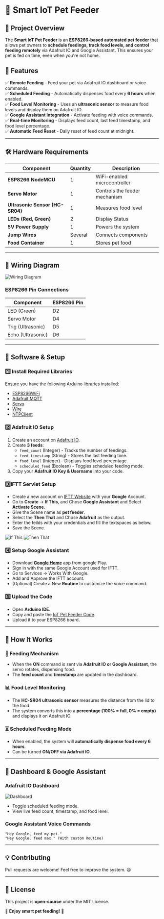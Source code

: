 # 🐾 Smart IoT Pet Feeder

## 📌 Project Overview
The **Smart IoT Pet Feeder** is an **ESP8266-based automated pet feeder** that allows pet owners to **schedule feedings, track food levels, and control feeding remotely** via Adafruit IO and Google Assistant. This ensures your pet is fed on time, even when you're not home.

## 🎯 Features
✅ **Remote Feeding** - Feed your pet via Adafruit IO dashboard or voice commands.  
✅ **Scheduled Feeding** - Automatically dispenses food every **6 hours** when enabled.  
✅ **Food Level Monitoring** - Uses an **ultrasonic sensor** to measure food levels and display them on Adafruit IO.  
✅ **Google Assistant Integration** - Activate feeding with voice commands.  
✅ **Real-time Monitoring** - Displays feed count, last feed timestamp, and food level percentage.  
✅ **Automatic Feed Reset** - Daily reset of feed count at midnight.  

---
## 🛠️ Hardware Requirements

| Component            | Quantity | Description |
|----------------------|----------|-------------|
| **ESP8266 NodeMCU** | 1        | WiFi-enabled microcontroller |
| **Servo Motor**      | 1        | Controls the feeder mechanism |
| **Ultrasonic Sensor (HC-SR04)** | 1 | Measures food level |
| **LEDs (Red, Green)**   | 2        | Display Status |
| **5V Power Supply**  | 1        | Powers the system |
| **Jump Wires**       | Several  | Connects components |
| **Food Container**   | 1        | Stores pet food |

---
## 🔌 Wiring Diagram

![Wiring Diagram](https://github.com/nicolaiedith1891/PetFeederIOTproject/blob/main/Images/Circuit%20pinout.png)

### **ESP8266 Pin Connections**

| Component | ESP8266 Pin |
|-----------|------------|
| LED (Green) | D2 |
| Servo Motor | D4 |
| Trig (Ultrasonic) | D5 |
| Echo (Ultrasonic) | D6 |

---
## 💾 Software & Setup
### **1️⃣ Install Required Libraries**
Ensure you have the following Arduino libraries installed:

- [ESP8266WiFi](https://github.com/esp8266/Arduino/blob/master/libraries/ESP8266WiFi/src/ESP8266WiFi.h/)
- [Adafruit MQTT](https://github.com/adafruit/Adafruit_MQTT_Library)
- [Servo](https://www.arduino.cc/en/reference/servo)
- [Wire](https://github.com/esp8266/Arduino/blob/master/libraries/Wire/Wire.h)
- [NTPClient](https://github.com/arduino-libraries/NTPClient)

### **2️⃣ Adafruit IO Setup**
1. Create an account on [Adafruit IO](https://io.adafruit.com/).
2. Create **3 feeds**:
   - `feed_count` (Integer) - Tracks the number of feedings.
   - `feed_timestamp` (String) - Stores the last feeding time.
   - `food_level` (Integer) - Displays food level percentage.
   - `scheduled_feed` (Boolean) - Toggles scheduled feeding mode.
3. Copy your **Adafruit IO Key & Username** into your code.

### **3️⃣IFTT Servlet Setup**
- Create a new account on [IFTT Website](https://ifttt.com/explore) with your **Google** Account.
- Go to **Create** -> **If This**, and Chose **Google Assistant** and Select **Activate Scene**.
- Give the Scene name as **pet feeder**.
- Select the **Then That** and Chose **Adafruit** as the output.
- Enter the feilds with your credentials and fill the textspaces as below.
- Save the Scene.
  
![If This](https://github.com/nicolaiedith1891/PetFeederIOTproject/blob/main/Images/If%20This.png)
![Then That](https://github.com/nicolaiedith1891/PetFeederIOTproject/blob/main/Images/Then%20That.png)

### **4️⃣ Setup Google Assistant**
- Download **[Google Home](https://play.google.com/store/apps/details?id=com.google.android.apps.chromecast.app&hl=en)** app from google Play.
- Sign in with the same Google Account used for IFTT.
- Go to Services -> Works With Google.
- Add and Approve the IFTT account.
- (Optional) Create a New **Routine** to customize the voice command.

### **5️⃣ Upload the Code**
- Open **Arduino IDE**.
- Copy and paste the [IoT Pet Feeder Code](https://github.com/nicolaiedith1891/PetFeederIOTproject/blob/main/petFeeder/petFeeder.ino).
- Upload it to your ESP8266 board.

---
## 📡 How It Works
### **🐾 Feeding Mechanism**
- When the **ON** command is sent via **Adafruit IO or Google Assistant**, the servo rotates, dispensing food.
- The **feed count** and **timestamp** are updated in the dashboard.

### **📊 Food Level Monitoring**
- The **HC-SR04 ultrasonic sensor** measures the distance from the lid to the food.
- The system converts this into a **percentage (100% = full, 0% = empty)** and displays it on Adafruit IO.

### **⏳ Scheduled Feeding Mode**
- When enabled, the system will **automatically dispense food every 6 hours**.
- Can be turned **ON/OFF via Adafruit IO**.

---
## 📱 Dashboard & Google Assistant
### **Adafruit IO Dashboard**
![Dashboard](https://github.com/nicolaiedith1891/PetFeederIOTproject/blob/main/Images/Dashboard.png)
- Toggle scheduled feeding mode.
- View live feed count, timestamp, and food level.

### **Google Assistant Voice Commands**
```
"Hey Google, feed my pet."
"Hey Google, feed max." (With custom Routine)
```

---
## 💡 Contributing
Pull requests are welcome! Feel free to improve the system. 😃

---
## 📜 License
This project is **open-source** under the MIT License.

🚀 **Enjoy smart pet feeding!** 🐾

